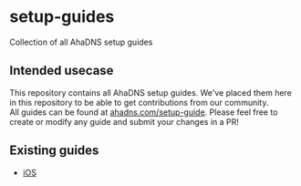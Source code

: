 # setup-guides

Collection of all AhaDNS setup guides

## Intended usecase

This repository contains all AhaDNS setup guides. We've placed them here in this repository to be able to get contributions from our community.  
All guides can be found at [ahadns.com/setup-guide](https://ahadns.com/setup-guide/). Please feel free to create or modify any guide and submit your changes in a PR!

## Existing guides

- [iOS](blob/master/mobile/iOS.md)
